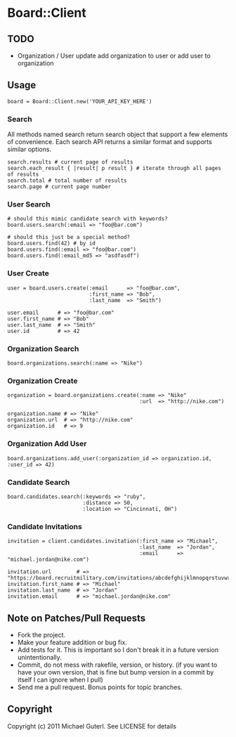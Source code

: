 # Board::Client

## TODO

* Organization / User update add organization to user or add user to organization

## Usage

    board = Board::Client.new('YOUR_API_KEY_HERE')

### Search

All methods named search return search object that support a few elements of convenience.  Each search API returns a similar format and supports similar options.

    search.results # current page of results
    search.each_result { |result| p result } # iterate through all pages of results
    search.total # total number of results
    search.page # current page number

### User Search

    # should this mimic candidate search with keywords?
    board.users.search(:email => "foo@bar.com")

    # should this just be a special method?
    board.users.find(42) # by id
    board.users.find(:email => "foo@bar.com")
    board.users.find(:email_md5 => "asdfasdf")

### User Create

    user = board.users.create(:email      => "foo@bar.com",
                              :first_name => "Bob",
                              :last_name  => "Smith")

    user.email      # => "foo@bar.com"
    user.first_name # => "Bob"
    user.last_name  # => "Smith"
    user.id         # => 42

### Organization Search

    board.organizations.search(:name => "Nike")

### Organization Create

    organization = board.organizations.create(:name => "Nike"
                                              :url  => "http://nike.com")

    organization.name # => "Nike"
    organization.url  # => "http://nike.com"
    organization.id   # => 9

### Organization Add User

    board.organizations.add_user(:organization_id => organization.id, :user_id => 42)

### Candidate Search

    board.candidates.search(:keywords => "ruby",
                            :distance => 50,
                            :location => "Cincinnati, OH")

### Candidate Invitations

    invitation = client.candidates.invitation(:first_name => "Michael",
                                              :last_name  => "Jordan",
                                              :email      => "michael.jordan@nike.com")

    invitation.url        # => "https://board.recruitmilitary.com/invitations/abcdefghijklmnopqrstuvwxyz0123456789"
    invitation.first_name # => "Michael"
    invitation.last_name  # => "Jordan"
    invitation.email      # => "michael.jordan@nike.com"

## Note on Patches/Pull Requests

* Fork the project.
* Make your feature addition or bug fix.
* Add tests for it. This is important so I don't break it in a
  future version unintentionally.
* Commit, do not mess with rakefile, version, or history.
  (if you want to have your own version, that is fine but bump version in a commit by itself I can ignore when I pull)
* Send me a pull request. Bonus points for topic branches.

## Copyright

Copyright (c) 2011 Michael Guterl. See LICENSE for details
